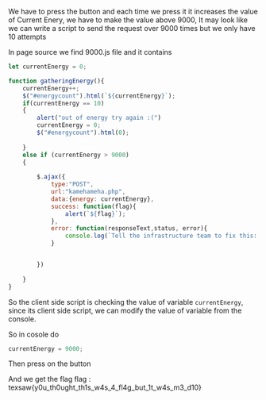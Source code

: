 
We have to press the button and each time we press it it increases the value of Current Enery, we have to make the value above 9000, It may look like we can write a script to send the request over 9000 times but we only have 10 attempts

In page source we find 9000.js file and it contains 

```js
let currentEnergy = 0;

function gatheringEnergy(){
    currentEnergy++;
    $("#energycount").html(`${currentEnergy}`);
    if(currentEnergy == 10)
    {
        alert("out of energy try again :(")
        currentEnergy = 0;
        $("#energycount").html(0);
        
    }
    else if (currentEnergy > 9000)
    {
        
        $.ajax({
            type:"POST",
            url:"kamehameha.php",
            data:{energy: currentEnergy},
            success: function(flag){
                alert(`${flag}`);
            },
            error: function(responseText,status, error){
                console.log(`Tell the infrastructure team to fix this: Status = ${status} ; Error = ${error}`);
            }


        })
        
    }
}
```

So the client side script is checking the value of variable `currentEnergy`, since its client side script, we can modify the value of variable from the console.

So in cosole do

```js
currentEnergy = 9000;
```

Then press on the button

And we get the flag
flag : texsaw{y0u_th0ught_th1s_w4s_4_fl4g_but_1t_w4s_m3_d10}